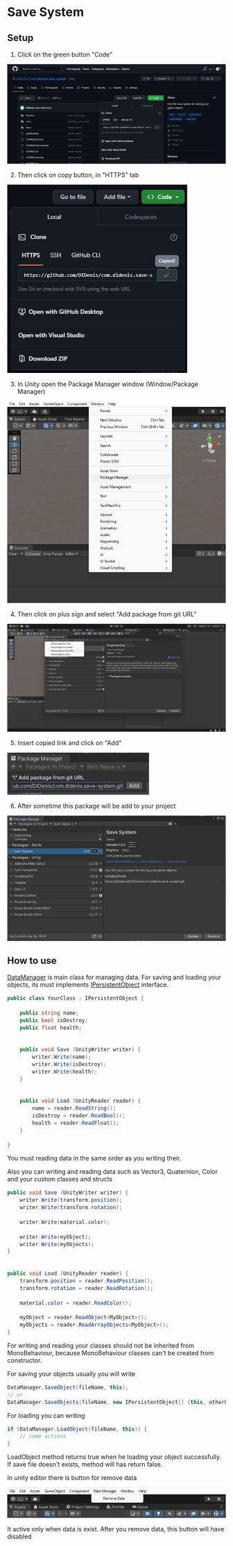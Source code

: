 # Save System

## Setup

1. Click on the green button "Code"

![](docs~/Screenshot_1.png)

2. Then click on copy button, in "HTTPS" tab

![](docs~/Screenshot_3.png)

3. In Unity open the Package Manager window (Window/Package Manager)

![](docs~/Screenshot_6.png)

4. Then click on plus sign and select "Add package from git URL"

![](docs~/Screenshot_2.png)

5. Insert copied link and click on "Add"

![](docs~/Screenshot_4.png)

6. After sometime this package will be add to your project

![](docs~/Screenshot_5.png)

## How to use

[DataManager](Runtime/DataManager.cs) is main class
for managing data. For saving and loading your
objects, its must implements
[IPersistentObject](Runtime/IPersistentObject.cs.meta)
interface.

````csharp
public class YourClass : IPersistentObject {

    public string name;
    public bool isDestroy;
    public float health;
    
    
    public void Save (UnityWriter writer) {
        writer.Write(name);
        writer.Write(isDestroy);
        writer.Write(health);
    }
    
    
    public void Load (UnityReader reader) {
        name = reader.ReadString();
        isDestroy = reader.ReadBool();
        health = reader.ReadFloat();
    }
    
}
````

You must reading data in the same order 
as you writing their. 

Also you can writing and reading data such as 
Vector3, Quaternion, Color and your custom 
classes and structs

````csharp
public void Save (UnityWriter writer) {
    writer.Write(transform.position);
    writer.Write(transform.rotation);
    
    writer.Write(material.color);
    
    writer.Write(myObject);
    writer.Write(myObjects);
}


public void Load (UnityReader reader) {
    transform.position = reader.ReadPosition();
    transform.rotation = reader.ReadRotation();
    
    material.color = reader.ReadColor();
    
    myObject = reader.ReadObject<MyObject>();
    myObjects = reader.ReadArrayObjects<MyObject>();
}
````

For writing and reading your classes should not be
inherited from MonoBehaviour, because MonoBehaviour
classes can't be created from constructor.

For saving your objects usually you will write

````csharp
DataManager.SaveObject(fileName, this);
// or
DataManager.SaveObjects(fileName, new IPersistentObject[] {this, otherObject});
````

For loading you can writing

````csharp
if (DataManager.LoadObject(fileName, this)) {
    // some actions
}
````

LoadObject method returns true when he loading your
object successfully. If save file doesn't exists,
method will has return false.

In unity editor there is button for remove data

![](docs~/Screenshot_7.png)

It active only when data is exist. After you remove
data, this button will have disabled